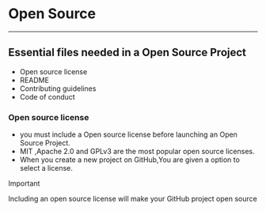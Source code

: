 # Open Source 
---
## Essential files needed in a Open Source Project
- Open source license
- README
- Contributing guidelines
- Code of conduct

### Open source license
- you must include a Open source license before launching an Open Source Project.
- MIT ,Apache 2.0 and GPLv3 are the most popular open source licenses.
- When you create a new project on GitHub,You are given a option to select a license.

> [!IMPORTANT]
> Including an open source  license will make your GitHub project open source
